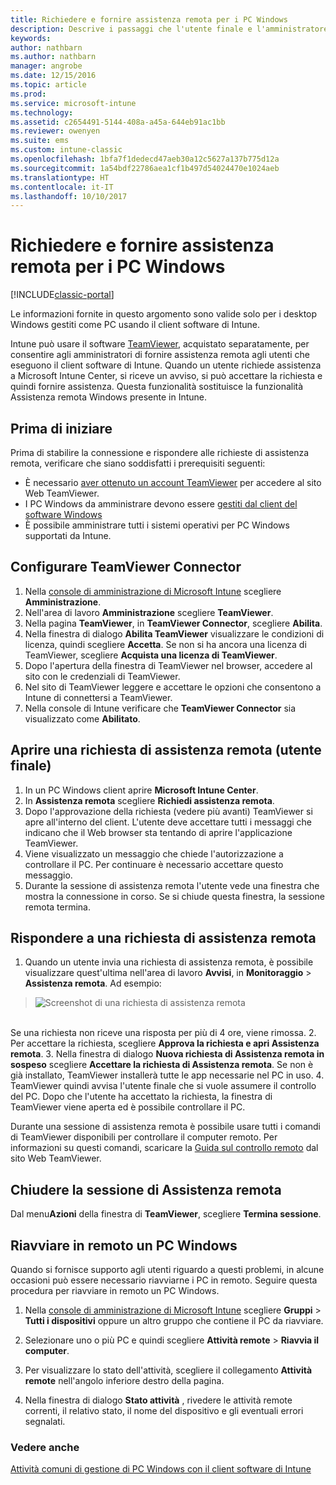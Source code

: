 ```yaml
---
title: Richiedere e fornire assistenza remota per i PC Windows
description: Descrive i passaggi che l'utente finale e l'amministratore IT devono eseguire per fornire assistenza remota per i desktop Windows gestiti come PC e per l'avvio remoto di un PC.
keywords: 
author: nathbarn
ms.author: nathbarn
manager: angrobe
ms.date: 12/15/2016
ms.topic: article
ms.prod: 
ms.service: microsoft-intune
ms.technology: 
ms.assetid: c2654491-5144-408a-a45a-644eb91ac1bb
ms.reviewer: owenyen
ms.suite: ems
ms.custom: intune-classic
ms.openlocfilehash: 1bfa7f1dedecd47aeb30a12c5627a137b775d12a
ms.sourcegitcommit: 1a54bdf22786aea1cf1b497d54024470e1024aeb
ms.translationtype: HT
ms.contentlocale: it-IT
ms.lasthandoff: 10/10/2017
---
```

# <a name="request-and-provide-remote-assistance-for-windows-pcs"></a>Richiedere e fornire assistenza remota per i PC Windows

[!INCLUDE[classic-portal](../includes/classic-portal.md)]


Le informazioni fornite in questo argomento sono valide solo per i desktop Windows gestiti come PC usando il client software di Intune.

Intune può usare il software [TeamViewer](https://www.teamviewer.com), acquistato separatamente, per consentire agli amministratori di fornire assistenza remota agli utenti che eseguono il client software di Intune. Quando un utente richiede assistenza a Microsoft Intune Center, si riceve un avviso, si può accettare la richiesta e quindi fornire assistenza. Questa funzionalità sostituisce la funzionalità Assistenza remota Windows presente in Intune.


## <a name="before-you-start"></a>Prima di iniziare

Prima di stabilire la connessione e rispondere alle richieste di assistenza remota, verificare che siano soddisfatti i prerequisiti seguenti:

- È necessario [aver ottenuto un account TeamViewer](https://login.teamviewer.com/LogOn#register) per accedere al sito Web TeamViewer.
- I PC Windows da amministrare devono essere [gestiti dal client del software Windows](manage-windows-pcs-with-microsoft-intune.md)
- È possibile amministrare tutti i sistemi operativi per PC Windows supportati da Intune.

## <a name="configure-the-teamviewer-connector"></a>Configurare TeamViewer Connector

1. Nella [console di amministrazione di Microsoft Intune](https://manage.microsoft.com) scegliere **Amministrazione**.
2. Nell'area di lavoro **Amministrazione** scegliere **TeamViewer**.
3. Nella pagina **TeamViewer**, in **TeamViewer Connector**, scegliere **Abilita**.
4. Nella finestra di dialogo **Abilita TeamViewer** visualizzare le condizioni di licenza, quindi scegliere **Accetta**. Se non si ha ancora una licenza di TeamViewer, scegliere **Acquista una licenza di TeamViewer**.
5. Dopo l'apertura della finestra di TeamViewer nel browser, accedere al sito con le credenziali di TeamViewer.
6. Nel sito di TeamViewer leggere e accettare le opzioni che consentono a Intune di connettersi a TeamViewer.
7. Nella console di Intune verificare che **TeamViewer Connector** sia visualizzato come **Abilitato**.


## <a name="open-a-remote-assistance-request-end-user"></a>Aprire una richiesta di assistenza remota (utente finale)

1. In un PC Windows client aprire **Microsoft Intune Center**.
2. In **Assistenza remota** scegliere **Richiedi assistenza remota**.
3. Dopo l'approvazione della richiesta (vedere più avanti) TeamViewer si apre all'interno del client. L'utente deve accettare tutti i messaggi che indicano che il Web browser sta tentando di aprire l'applicazione TeamViewer.
4. Viene visualizzato un messaggio che chiede l'autorizzazione a controllare il PC. Per continuare è necessario accettare questo messaggio.
5. Durante la sessione di assistenza remota l'utente vede una finestra che mostra la connessione in corso. Se si chiude questa finestra, la sessione remota termina.

## <a name="respond-to-a-remote-assistance-request"></a>Rispondere a una richiesta di assistenza remota

1. Quando un utente invia una richiesta di assistenza remota, è possibile visualizzare quest'ultima nell'area di lavoro **Avvisi**, in **Monitoraggio** > **Assistenza remota**. Ad esempio:
> ![Screenshot di una richiesta di assistenza remota](./media/team-viewer.png)

<br>Se una richiesta non riceve una risposta per più di 4 ore, viene rimossa.
2. Per accettare la richiesta, scegliere **Approva la richiesta e apri Assistenza remota**.
3. Nella finestra di dialogo **Nuova richiesta di Assistenza remota in sospeso** scegliere **Accettare la richiesta di Assistenza remota**. Se non è già installato, TeamViewer installerà tutte le app necessarie nel PC in uso.
4. TeamViewer quindi avvisa l'utente finale che si vuole assumere il controllo del PC. Dopo che l'utente ha accettato la richiesta, la finestra di TeamViewer viene aperta ed è possibile controllare il PC.

Durante una sessione di assistenza remota è possibile usare tutti i comandi di TeamViewer disponibili per controllare il computer remoto. Per informazioni su questi comandi, scaricare la [Guida sul controllo remoto](http://www.teamviewer.com/en/support/documents/) dal sito Web TeamViewer.

## <a name="close-the-remote-assistance-session"></a>Chiudere la sessione di Assistenza remota

Dal menu**Azioni** della finestra di **TeamViewer**, scegliere **Termina sessione**.

## <a name="remotely-restart-a-windows-pc"></a>Riavviare in remoto un PC Windows
Quando si fornisce supporto agli utenti riguardo a questi problemi, in alcune occasioni può essere necessario riavviarne i PC in remoto. Seguire questa procedura per riavviare in remoto un PC Windows.

1.  Nella [console di amministrazione di Microsoft Intune](https://manage.microsoft.com/) scegliere **Gruppi** &gt; **Tutti i dispositivi** oppure un altro gruppo che contiene il PC da riavviare.

2.  Selezionare uno o più PC e quindi scegliere **Attività remote** &gt; **Riavvia il computer**.

3.  Per visualizzare lo stato dell'attività, scegliere il collegamento **Attività remote** nell'angolo inferiore destro della pagina.

4.  Nella finestra di dialogo **Stato attività** , rivedere le attività remote correnti, il relativo stato, il nome del dispositivo e gli eventuali errori segnalati.

### <a name="see-also"></a>Vedere anche

[Attività comuni di gestione di PC Windows con il client software di Intune](common-windows-pc-management-tasks-with-the-microsoft-intune-computer-client.md)